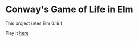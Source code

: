 # Conway's Game of Life in Elm

This project uses Elm 0.19.1

Play it [here](https://stphnlyd.github.io/elm-gol/)
